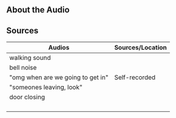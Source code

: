 ## About the Audio


## Sources
| Audios      | Sources/Location |
| ----------- | ----------- |
|walking sound |     |
|bell noise|     |
|"omg when are we going to get in"|Self-recorded|
|"someones leaving, look"     |     |
| door closing  |     |
|     |     |
|     |     |
|     |     |
|     |     |
